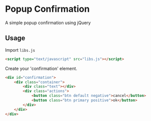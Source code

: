 # Popup Confirmation
A simple popup confirmation using jQuery

Usage
------------

Import `libs.js`
```html
<script type="text/javascript" src="libs.js"></script>
```

Create your 'confirmation' element.
```html
<div id="confirmation">
 	<div class="container">
 		<div class="text"></div>
 		<div class="actions">
 			<button class="btn default negative">cancel</button>
 			<button class="btn primary positive">ok</button>
 		</div>
 	</div>
</div>
```
